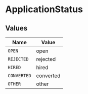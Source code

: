 # ApplicationStatus


## Values

| Name        | Value       |
| ----------- | ----------- |
| `OPEN`      | open        |
| `REJECTED`  | rejected    |
| `HIRED`     | hired       |
| `CONVERTED` | converted   |
| `OTHER`     | other       |
